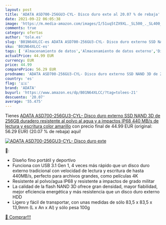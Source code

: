 ```yaml
---
layout: post
title: 'ADATA ASD700-256GU3-CYL- Disco duro exte al 20.07 % de rebaja'
date: 2021-09-22 06:05:38
image: 'https://m.media-amazon.com/images/I/51uq5tZX9XL._SL500_._SL400_.jpg'
comments: true
category: ofertas
author: 'tole.es'
slug: 'B01N64XLCC-es ADATA ASD700-256GU3-CYL- Disco duro externo SSD NAND 3D de...'
sku: 'B01N64XLCC-es'
tags: [ 'Almacenamiento de datos','Almacenamiento de datos externo','Discos duros sólidos externos','Informática','adata','disco','duro', ]
actualPrice: 44.99 EUR
currency: EUR
price: 44.99
comparePrice: 56.29 EUR
prodname: 'ADATA ASD700-256GU3-CYL- Disco duro externo SSD NAND 3D de 256GB  duradero  resistente al polvo  al agua y a impactos IP68  440 MB/s de lectura y escritura  color amarillo'
country: 'es'
flag: '🇪🇸'
brand: 'ADATA'
buyurl: 'https://www.amazon.es/dp/B01N64XLCC/?tag=tolees-21'
descuento: '20.07'
average: '55.475'
---
```


Tienes [ADATA ASD700-256GU3-CYL- Disco duro externo SSD NAND 3D de 256GB  duradero  resistente al polvo  al agua y a impactos IP68  440 MB/s de lectura y escritura  color amarillo](https://www.amazon.es/dp/B01N64XLCC/?tag=tolees-21) con precio final de  44.99 EUR (original: 56.29 EUR) (20.07 %  de rebaja) aqui!

[![ADATA ASD700-256GU3-CYL- Disco duro exte](https://m.media-amazon.com/images/I/51uq5tZX9XL._SL500_._SL400_.jpg)](https://www.amazon.es/dp/B01N64XLCC/?tag=tolees-21)

🔎:

- Diseño fino portátil y deportivo
- Funciona con USB 3.1 Gen 1, 4 veces más rápido que un disco duro externo tradicional con velocidad de lectura y escritura de hasta 440MB/s, perfecto para archivos grandes, como películas 4K
- Resistente al polvo/agua IP68 y resistente a impactos de grado militar
- La calidad de la flash NAND 3D ofrece gran densidad, mayor fiabilidad, mejor eficiencia energética y más resistencia que un disco duro externo HDD
- Ligero y fácil de transportar, con unas medidas de sólo 83,5 x 83,5 x 13,9mm (L x An x Al) y sólo pesa 100g

[🛒 Comprar!!!](https://www.amazon.es/dp/B01N64XLCC/?tag=tolees-21)
